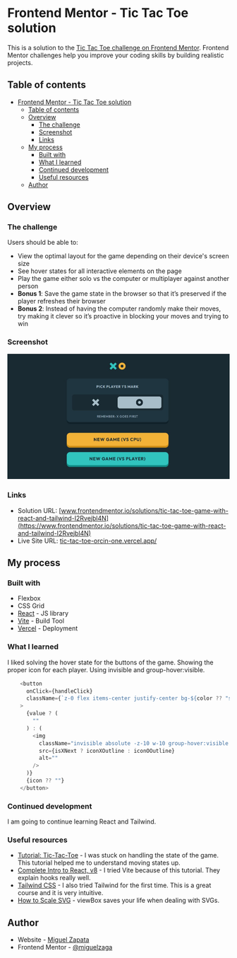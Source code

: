 # Frontend Mentor - Tic Tac Toe solution

This is a solution to the [Tic Tac Toe challenge on Frontend Mentor](https://www.frontendmentor.io/challenges/tic-tac-toe-game-Re7ZF_E2v). Frontend Mentor challenges help you improve your coding skills by building realistic projects. 

## Table of contents

- [Frontend Mentor - Tic Tac Toe solution](#frontend-mentor---tic-tac-toe-solution)
  - [Table of contents](#table-of-contents)
  - [Overview](#overview)
    - [The challenge](#the-challenge)
    - [Screenshot](#screenshot)
    - [Links](#links)
  - [My process](#my-process)
    - [Built with](#built-with)
    - [What I learned](#what-i-learned)
    - [Continued development](#continued-development)
    - [Useful resources](#useful-resources)
  - [Author](#author)


## Overview

### The challenge

Users should be able to:

- View the optimal layout for the game depending on their device's screen size
- See hover states for all interactive elements on the page
- Play the game either solo vs the computer or multiplayer against another person
- **Bonus 1**: Save the game state in the browser so that it’s preserved if the player refreshes their browser
- **Bonus 2**: Instead of having the computer randomly make their moves, try making it clever so it’s proactive in blocking your moves and trying to win

### Screenshot

![](./screenshot.jpg)

### Links

- Solution URL: [www.frontendmentor.io/solutions/tic-tac-toe-game-with-react-and-tailwind-I2Rvejbl4N](https://www.frontendmentor.io/solutions/tic-tac-toe-game-with-react-and-tailwind-I2Rvejbl4N)
- Live Site URL: [tic-tac-toe-orcin-one.vercel.app/](https://tic-tac-toe-orcin-one.vercel.app/)

## My process

### Built with

- Flexbox
- CSS Grid
- [React](https://reactjs.org/) - JS library
- [Vite](https://vite.dev/) - Build Tool
- [Vercel](https://vercel.com/) - Deployment

### What I learned

I liked solving the hover state for the buttons of the game. Showing the proper icon for each player. Using invisible and group-hover:visible.

```js
    <button
      onClick={handleClick}
      className={`z-0 flex items-center justify-center bg-${color ?? "semi-dark-navy"} shadow-${color ?? "dark-navy"}-shadow group relative h-24 w-full rounded-10 pb-2 shadow-custom-lg md:h-[140px]`}
    >
      {value ? (
        ""
      ) : (
        <img
          className="invisible absolute -z-10 w-10 group-hover:visible md:w-16"
          src={isXNext ? iconXOutline : iconOOutline}
          alt=""
        />
      )}
      {icon ?? ""}
    </button>
```

### Continued development

I am going to continue learning React and Tailwind.

### Useful resources

- [Tutorial: Tic-Tac-Toe](https://react.dev/learn/tutorial-tic-tac-toe) - I was stuck on handling the state of the game. This tutorial helped me to understand moving states up.
- [Complete Intro to React, v8](https://frontendmasters.com/courses/complete-react-v8/) - I tried Vite because of this tutorial. They explain hooks really well.
- [Tailwind CSS](https://frontendmasters.com/courses/tailwind-css/) - I also tried Tailwind for the first time. This is a great course and it is very intuitive.
- [How to Scale SVG](https://css-tricks.com/scale-svg/) - viewBox saves your life when dealing with SVGs.

## Author

- Website - [Miguel Zapata](https://miguelzaga.github.io/)
- Frontend Mentor - [@miguelzaga](https://www.frontendmentor.io/profile/miguelzaga)
